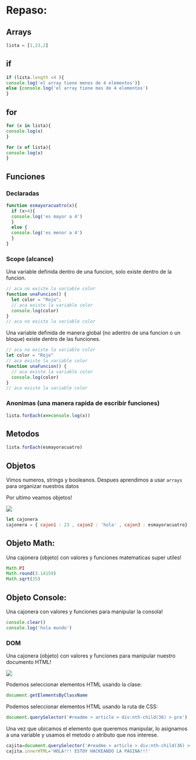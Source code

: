 # Repaso:

## Arrays

```js
lista = [1,23,2]
```

## if

```js
if (lista.length <4 ){
console.log('el array tiene menos de 4 elementos')}
else {console.log('el array tiene mas de 4 elementos')
}
```

## for

```js
for (x in lista){
console.log(x)
}
```

```js
for (x of lista){
console.log(x)
}
```

## Funciones


### Declaradas

```js
function esmayoracuatro(x){
  if (x>4){
  console.log('es mayor a 4')
  }
  else {
  console.log('es menor a 4')
  }
}
```

### Scope (alcance)

Una variable definida dentro de una funcion, solo existe dentro de la funcion.

```js
// aca no existe la variable color
function unaFuncion() {
  let color = "Rojo";
  // aca existe la variable color
  console.log(color)
}
// aca no existe la variable color
```
Una variable definida de manera global (no adentro de una funcion o un bloque)  existe dentro de las funciones.

```js
// aca no existe la variable color
let color = "Rojo"
// aca existe la variable color
function unaFuncion() {
  // aca existe la variable color
  console.log(color)
}
// aca existe la variable color
```
### Anonimas (una manera rapida de escribir funciones)

```js
lista.forEach(x=>console.log(x))
```


## Metodos

```js
lista.forEach(esmayoracuatro)
```

## Objetos


Vimos numeros, strings y booleanos. Despues aprendimos a usar `arrays` para organizar nuestros datos

Por ultimo veamos objetos!

![](https://http2.mlstatic.com/D_NQ_NP_881520-MLA43683157972_102020-O.webp)

```javascript
let cajonera
cajonera = { cajon1 : 23 , cajon2 : 'hola' , cajon3 : esmayoracuatro} 
```


## Objeto Math:

Una cajonera (objeto) con valores y funciones matematicas super utiles!

```javascript
Math.PI
Math.round(3.14159)
Math.sqrt(25)
```

## Objeto Console:

Una cajonera  con valores y funciones para manipular la consola!

```javascript
console.clear()
console.log('hola mundo')
```

### DOM

Una cajonera (objeto) con valores y funciones para manipular nuestro documento HTML!

![](https://www.w3schools.com/js/pic_htmltree.gif)

Podemos seleccionar elementos HTML usando la clase:

```js
document.getElementsByClassName
```
Podemos seleccionar elementos HTML usando la ruta de CSS:

```js
document.querySelector('#readme > article > div:nth-child(36) > pre')
```

Una vez que ubicamos el elemento que queremos manipular, lo asignamos a una variable y usamos el metodo o atributo que nos interese.

```js
cajita=document.querySelector('#readme > article > div:nth-child(36) > pre')
cajita.innerHTML='HOLA!!! ESTOY HACKEANDO LA PAGINA!!!'
```
